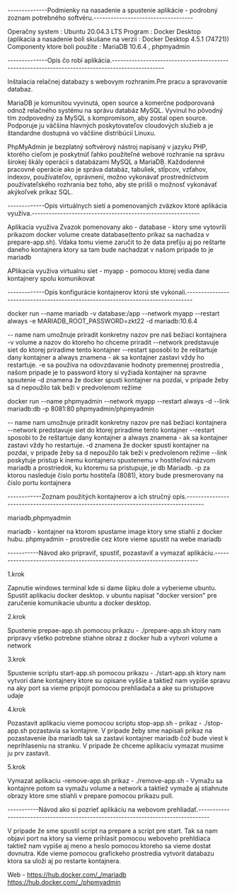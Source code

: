 --------------Podmienky na nasadenie a spustenie aplikácie - podrobný zoznam potrebného softvéru.-----------------------------------

Operačny system : Ubuntu 20.04.3 LTS
Program : Docker Desktop (aplikacia a nasadenie boli skušane na verzii : Docker Desktop 4.5.1 (74721))
Componenty ktore boli použite : MariaDB 10.6.4 , phpmyadmin

--------------Opis čo robí aplikácia.------------------------------------------------------------------------------------------------

Inštalacia relačnej databazy s webovym rozhranim.Pre pracu a spravovanie databaz.

MariaDB je komunitou vyvinutá, open source a komerčne podporovaná odnož relačného systému na správu databáz MySQL.
Vyvinul ho pôvodný tím zodpovedný za MySQL s kompromisom, aby zostal open source. Podporuje ju väčšina hlavných 
poskytovateľov cloudových služieb a je štandardne dostupná vo väčšine distribúcií Linuxu.

PhpMyAdmin je bezplatný softvérový nástroj napísaný v jazyku PHP, ktorého cieľom je poskytnúť ľahko použiteľné 
webové rozhranie na správu širokej škály operácií s databázami MySQL a MariaDB. Každodenné pracovné operácie
ako je správa databáz, tabuliek, stĺpcov, vzťahov, indexov, používateľov, oprávnení, možno vykonávať prostredníctvom 
používateľského rozhrania bez toho, aby ste prišli o možnosť vykonávať akýkoľvek príkaz SQL.

-------------Opis virtuálnych sietí a pomenovaných zväzkov ktoré aplikácia využíva.-----------------------------------------------------------

Aplikacia využiva Zvazok pomenovany ako - database - ktory sme vytovrili prikazom
docker volume create database(tento prikaz sa nachadza v prepare-app.sh). Vdaka tomu vieme zaručit to že 
data preťiju aj po reštarte daneho kontajnera ktory sa tam bude nachadzat v našom pripade to je mariadb

APlikacia využiva virtualnu siet - myapp - pomocou ktorej vedia dane kontajnery spolu komunikovat 

-------------Opis konfigurácie kontajnerov ktorú ste vykonali.--------------------------------------------------------------------------------

docker run --name mariadb -v database:/app --network myapp --restart always -e MARIADB_ROOT_PASSWORD=zkt22 -d mariadb:10.6.4

-- name nam umožnuje priradit konkretny nazov pre naš bežiaci kontajnera
-v volume a nazov do ktoreho ho chceme priradit
--network predstavuje siet do ktorej priradime tento kontajner 
--restart sposobi to že reštartuje dany kontajner a always znamena - ak sa kontajner zastavi vždy ho restartuje.
-e sa použiva na odovzdavanie hodnoty premennej prostredia , našom pripade je to password ktory si vyžiada kontajner na spravne spsutenie
-d znamena že docker spusti kontajner na pozdai, v pripade žeby sa d nepoužilo tak beži v predvolenom režime


docker run --name phpmyadmin --network myapp --restart always -d --link mariadb:db -p 8081:80 phpmyadmin/phpmyadmin

-- name nam umožnuje priradit konkretny nazov pre naš bežiaci kontajnera
--network predstavuje siet do ktorej priradime tento kontajner 
--restart sposobi to že reštartuje dany kontajner a always znamena - ak sa kontajner zastavi vždy ho restartuje.
-d znamena že docker spusti kontajner na pozdai, v pripade žeby sa d nepoužilo tak beži v predvolenom režime
--link poskytuje pristup k inemu kontajneru spustenemu v hostiteľovi názvom mariadb a prostriedok, ku ktoremu sa pristupuje, je db Mariadb.
-p za ktorou nasleduje čislo portu hostiteľa (8081), ktory bude presmerovany na čislo portu kontajnera 

------------Zoznam použitých kontajnerov a ich stručný opis.------------------------------------------------------------------------------------

mariadb,phpmyadmin

mariadb - kontajner na ktorom spustame image ktory sme stiahli z docker hubu.
phpmyadmin - prostredie cez ktore vieme spustit na webe mariadb 

-----------Návod ako pripraviť, spustiť, pozastaviť a vymazať aplikáciu.------------------------------------------------------------------------

1.krok 

Zapnutie windows terminal kde si dame šipku dole a vyberieme ubuntu. Spustit aplikaciu docker desktop. v ubuntu napisat "docker version"
pre zaručenie komunikacie ubuntu a docker desktop.

2.krok

Spustenie prepae-app.sh pomocou prikazu - ./prepare-app.sh ktory nam pripravy všetko potrebne stiahne obraz z docker hub a vytvori
volume a network

3.krok

Spustenie scriptu start-app.sh pomocou prikazu - ./start-app.sh ktory nam vytvori dane kontajnery ktore su opisane vyššie a taktiež nam vypiše
spravu na aky port sa vieme pripojit pomocou prehliadača a ake su pristupove udaje

4.krok 

Pozastavit aplikaciu vieme pomocou scriptu stop-app.sh - prikaz - ./stop-app.sh pozastavia sa kontajnre. V pripade žeby sme napisali prikaz
na pozastavenie iba mariadb tak sa zastavi kontajner mariadb čož bude viest k neprihlaseniu na stranku. V pripade že chceme aplikaciu vymazat
musime ju prv zastavit.

5.krok

Vymazat aplikaciu -remove-app.sh prikaz - ./remove-app.sh - Vymažu sa kontajnre potom sa vymažu volume a network a taktiež vymaže aj stiahnute
obrazy ktore sme stiahli v prepare pomocou prikazu pull.

-----------Návod ako si pozrieť aplikáciu na webovom prehliadať.----------------------------------------------------------------------------------

V pripade že sme spustil script na prepare a script pre start. Tak sa nam objavi port na ktory sa vieme prihlasit pomocou weboveho prehldiaca
taktiež nam vypiše aj meno a heslo pomocou ktoreho sa vieme dostat dovnutra. Kde vieme pomocou grafickeho prostredia vytvorit databazu ktora sa uloži 
aj po restarte kontajnera.

Web - 
https://hub.docker.com/_/mariadb
https://hub.docker.com/_/phpmyadmin